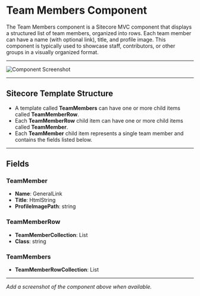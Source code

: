 # Team Members Component

The Team Members component is a Sitecore MVC component that displays a structured list of team members, organized into rows. Each team member can have a name (with optional link), title, and profile image. This component is typically used to showcase staff, contributors, or other groups in a visually organized format.

---

![Component Screenshot](PLACEHOLDER_FOR_IMAGE)

---

## Sitecore Template Structure
- A template called **TeamMembers** can have one or more child items called **TeamMemberRow**.
- Each **TeamMemberRow** child item can have one or more child items called **TeamMember**.
- Each **TeamMember** child item represents a single team member and contains the fields listed below.

---

## Fields

### TeamMember
- **Name**: GeneralLink
- **Title**: HtmlString
- **ProfileImagePath**: string

### TeamMemberRow
- **TeamMemberCollection**: List<TeamMember>
- **Class**: string

### TeamMembers
- **TeamMemberRowCollection**: List<TeamMemberRow>

---

*Add a screenshot of the component above when available.*
